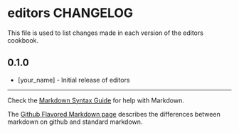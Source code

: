 editors CHANGELOG
=================

This file is used to list changes made in each version of the editors cookbook.

0.1.0
-----
- [your_name] - Initial release of editors

- - -
Check the [Markdown Syntax Guide](http://daringfireball.net/projects/markdown/syntax) for help with Markdown.

The [Github Flavored Markdown page](http://github.github.com/github-flavored-markdown/) describes the differences between markdown on github and standard markdown.
